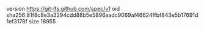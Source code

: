 version https://git-lfs.github.com/spec/v1
oid sha256:81f8c8e3a3294cdd88b5e5896aadc9069af46624ffbf843e5b17691d1ef3178f
size 18955

